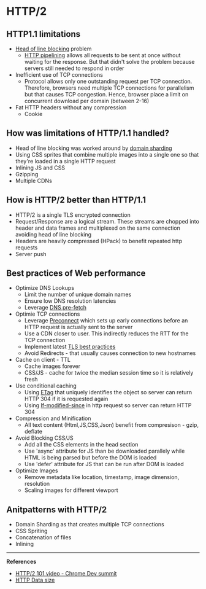 # HTTP/2


## HTTP1.1 limitations

* [Head of line blocking](https://en.wikipedia.org/wiki/Head-of-line_blocking) problem
	* [HTTP pipelining](https://en.wikipedia.org/wiki/HTTP_pipelining) allows all requests to be sent at once without waiting for the response. But that didn't solve the problem because servers still needed to respond in order
* Inefficient use of TCP connections
	* Protocol allows only one outstanding request per TCP connection. Therefore, browsers need multiple TCP connections for parallelism but that causes TCP congestion. Hence, browser place a limit on concurrent download per domain (between 2-16)
* Fat HTTP headers without any compression
	* Cookie


## How was limitations of HTTP/1.1 handled?
* Head of line blocking was worked around by [domain sharding](https://www.keycdn.com/support/domain-sharding)
* Using CSS sprites that combine multiple images into a single one so that they're loaded in a single HTTP request
* Inlining JS and CSS
* Gzipping
* Multiple CDNs

## How is HTTP/2 better than HTTP/1.1

* HTTP/2 is a single TLS encrypted connection
* Request/Response are a logical stream. These streams are chopped into header and data frames and multiplexed on the same connection avoiding head of line blocking
* Headers are heavily compressed (HPack) to benefit repeated http requests
* Server push

## Best practices of Web performance

* Optimize DNS Lookups
	* Limit the number of unique domain names
	* Ensure low DNS resolution latencies
	* Leverage [DNS pre-fetch](https://developer.mozilla.org/en-US/docs/Web/Performance/dns-prefetch)
* Optimie TCP connections
	* Leverage [Preconnect](https://www.keycdn.com/support/preconnect) which sets up early connections before an HTTP request is actually sent to the server
	* Use a CDN closer to user. This indirectly reduces the RTT for the TCP connection
	* Implement latest [TLS best practices](https://istlsfastyet.com/)
	* Avoid Redirects - that usually causes connection to new hostnames
* Cache on client - TTL
	* Cache images forever
	* CSS/JS - cache for twice the median session time so it is relatively fresh
* Use conditional caching
	* Using [ETag](https://developer.mozilla.org/en-US/docs/Web/HTTP/Headers/ETag) that uniquely identifies the object so server can return HTTP 304 if it is requested again
	* Using [If-modified-since](https://developer.mozilla.org/en-US/docs/Web/HTTP/Headers/If-Modified-Since) in http request so server can return HTTP 304
* Compression and Minification
	* All text content (Html,JS,CSS,Json) benefit from compresison - gzip, deflate
* Avoid Blocking CSS/JS
	* Add all the CSS elements in the head section
	* Use 'async' attribute for JS than be downloaded parallely while HTML is being parsed but before the DOM is loaded
	* Use 'defer' attribute for JS that can be run after DOM is loaded
* Optimize Images
	* Remove metadata like location, timestamp, image dimension, resolution 
	* Scaling images for different viewport


## Anitpatterns with HTTP/2
* Domain Sharding as that creates multiple TCP connections 
* CSS Spriting
* Concatenation of files
* Inlining 


---

**References**

* [HTTP/2 101 video - Chrome Dev summit](https://www.youtube.com/watch?v=r5oT_2ndjms)
* [HTTP Data size](https://httparchive.org/reports/state-of-the-web)